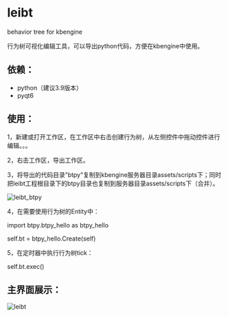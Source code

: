 # leibt
behavior tree for kbengine

行为树可视化编辑工具，可以导出python代码，方便在kbengine中使用。

## 依赖：
- python（建议3.9版本）
- pyqt6

## 使用：
1，新建或打开工作区，在工作区中右击创建行为树，从左侧控件中拖动控件进行编辑。。。

2，右击工作区，导出工作区。

3，将导出的代码目录"btpy"复制到kbengine服务器目录assets/scripts下；同时把leibt工程根目录下的btpy目录也复制到服务器目录assets/scripts下（合并）。

![leibt_btpy](https://user-images.githubusercontent.com/8241429/169568824-23c9a7e9-df27-4917-b168-d7d755f097dd.jpg)

4，在需要使用行为树的Entity中：

import btpy.btpy_hello as btpy_hello

self.bt = btpy_hello.Create(self)

5，在定时器中执行行为树tick：

self.bt.exec()

## 主界面展示：
![leibt](https://user-images.githubusercontent.com/8241429/169566855-c0745231-8181-4b80-9fa8-3fb703524609.jpg)
